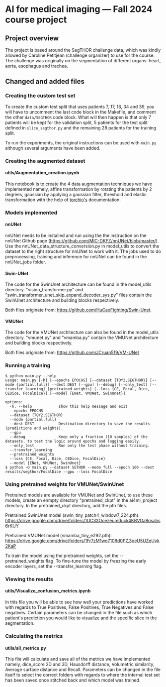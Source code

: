 # AI for medical imaging — Fall 2024 course project 

## Project overview
The project is based around the SegTHOR challenge data, which was kindly allowed by Caroline Petitjean (challenge organizer) to use for the course. The challenge was originally on the segmentation of different organs: heart, aorta, esophagus and trachea.

## Changed and added files
### Creating the custom test set

To create the custom test split that uses patients 7, 17, 18, 34 and 39, you will have to uncomment the last code block in the Makefile, and comment the other `data/SEGTHOR` code block. What will then happen is that only 7 patients will be kept for the validation split, 5 patients for the test split defined in `slice_segthor.py` and the remaining 28 patients for the training split.

To run the experiments, the original instructions can be used with `main.py` although several arguments have been added.

### Creating the augmented dataset
#### utils/Augmentation_creation.ipynb
This notebook is to create the 4 data augmentation techniques we have implemented namely, affine transformation by rotating the patients by 2 degrees, gaussian by applying a gaussian filter, threshold and elastic transformation with the help of [torchio's](https://torchio.readthedocs.io/_modules/torchio/transforms/augmentation/spatial/random_elastic_deformation.html#furo-main-content) documentation.

### Models implemented
#### nnUNet
nnUNet needs to be installed and run using the the instruction on the nnUNet Github page (https://github.com/MIC-DKFZ/nnUNet/blob/master/). Use the nnUNet_data_structure_conversion.py in model_utils to convert the dataset to the right structure for nnUNet to work with it. The jobs used to do preprocessing, training and inference for nnUNet can be found in the nnUNet_jobs folder. 
#### Swin-UNet
The code for the SwinUnet architecture can be found in the model_utils directory. "vision_transformer.py" and "swin_transformer_unet_skip_expand_decoder_sys.py"  files contain the SwinUnet architecture and building blocks respectively. 

Both files originate from: https://github.com/HuCaoFighting/Swin-Unet.

#### VMUNet
The code for the VMUNet architecture can also be found in the model_utils directory. "vmunet.py" and "vmamba.py" contain the VMUNet architecture and building blocks respectively.

Both files originate from: https://github.com/JCruan519/VM-UNet

### Running a training
```
$ python main.py --help
usage: main.py [-h] [--epochs EPOCHS] [--dataset {TOY2,SEGTHOR}] [--mode {partial,full}] --dest DEST [--gpu] [--debug] [--only_test] [--transfer_learning] [pretrained_weights] [--loss {CE, Focal, Dice, CEDice, FocalDice}] [--model {ENet, VMUNet, SwinUnet}]

options:
  -h, --help            show this help message and exit
  --epochs EPOCHS
  --dataset {TOY2,SEGTHOR}
  --mode {partial,full}
  --dest DEST           Destination directory to save the results (predictions and weights).
  --gpu
  --debug               Keep only a fraction (10 samples) of the datasets, to test the logic around epochs and logging easily.
  --only_test           Run only the test phase without training.
  --transfer_learning
  --pretrained_weights
  --loss {CE, Focal, Dice, CEDice, FocalDice}
  --model {ENet, VMUNet, SwinUnet}
$ python -O main.py --dataset SETHOR --mode full --epoch 100 --dest results/segthor/FocalDice --gpu --loss FocalDice
```
### Using pretrained weights for VMUNet/SwinUnet
Pretrained models are available for VMUNet and SwinUnet, to use these models, create an enmpty directory "pretrained_ckpt" in the ai4mi_project directory.
In the pretrained_ckpt directory, add the pth files.

Pretrained SwinUnet model (swin_tiny_patch4_window7_224.pth): https://drive.google.com/drive/folders/1UC3XOoezeum0uck4KBVGa8osahs6rKUY

Pretrained VMUNet model (vmamba_tiny_e292.pth): https://drive.google.com/drive/folders/1Fr7zM1wq7106d0P7_3oeU5UZqUvk2KaP

To train the model using the pretrained weights, set the --pretrained_weights flag. To fine-tune the model by freezing the early encoder layers, set the --transfer_learning flag.

### Viewing the results
#### utils/Visualize_confusion_metrics.ipynb
In this file you will be able to see how well your predictions have worked with regards to True Positives, False Positives, True Negatives and False negatives. Certain parameters can be changed in the file such as which patient's prediction you would like to visualize and the specific slice in the segmentation.

### Calculating the metrics
#### utils/all_metrics.py
This file will calculate and save all of the metrics we have implemented namely, dice_score 2D and 3D, Hausdorff distance, Volumetric similarity, Average surface distance and Recall.
Parameters can be changed in the file itself to select the correct folders with regards to where the internal test set has been saved once stitched back and which model was trained.
